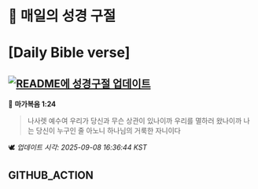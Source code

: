 # 🙏 매일의 성경 구절
# [Daily Bible verse]
## [![README에 성경구절 업데이트](https://github.com/DONGSUKA/first_test/actions/workflows/update-readme-bible.yml/badge.svg)](https://github.com/DONGSUKA/first_test/actions/workflows/update-readme-bible.yml)
<!-- START_BIBLE_VERSE -->
📖 **마가복음 1:24**
> 나사렛 예수여 우리가 당신과 무슨 상관이 있나이까 우리를 멸하러 왔나이까 나는 당신이 누구인 줄 아노니 하나님의 거룩한 자니이다

🕊️ _업데이트 시각: 2025-09-08 16:36:44 KST_
  <!-- END_BIBLE_VERSE -->
## GITHUB_ACTION

